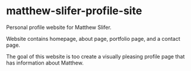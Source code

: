 # matthew-slifer-profile-site
Personal profile website for Matthew Slifer.

Website contains homepage, about page, portfolio page, and a contact page.

The goal of this website is too create a visually pleasing profile page that has information about Matthew.
